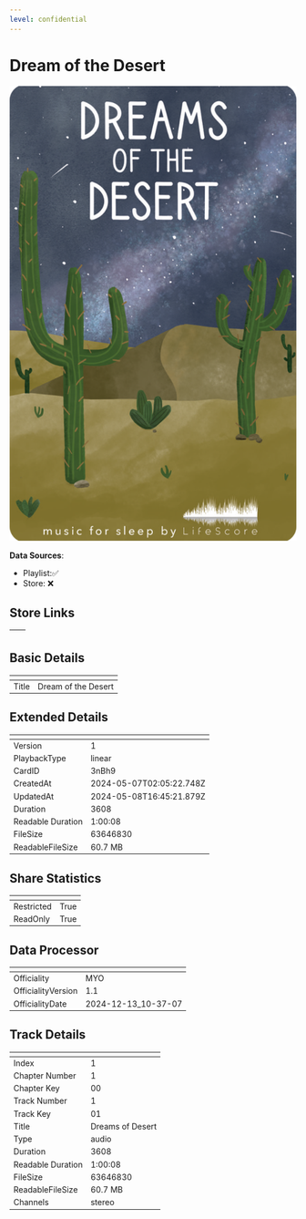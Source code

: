 ```yaml
---
level: confidential
---
```

# Dream of the Desert 

![card_[3nBh9].png](../../img/cards/card_[3nBh9].png)

**Data Sources**: 

- Playlist:✅
- Store: ❌


## Store Links

| <!-- --> | <!-- --> |
| - | - |


## Basic Details

| <!-- --> | <!-- --> |
| - | - |
| Title | Dream of the Desert  |


## Extended Details

| <!-- --> | <!-- --> |
| - | - |
| Version | 1 |
| PlaybackType | linear |
| CardID | 3nBh9 |
| CreatedAt | 2024-05-07T02:05:22.748Z |
| UpdatedAt | 2024-05-08T16:45:21.879Z |
| Duration | 3608 |
| Readable Duration | 1:00:08 |
| FileSize | 63646830 |
| ReadableFileSize | 60.7 MB |


## Share Statistics

| <!-- --> | <!-- --> |
| - | - |
| Restricted | True |
| ReadOnly | True |


## Data Processor

| <!-- --> | <!-- --> |
| - | - |
| Officiality | MYO
| OfficialityVersion | 1.1
| OfficialityDate | 2024-12-13_10-37-07


## Track Details

| <!-- --> | <!-- --> |
| - | - |
| Index | 1 |
| Chapter Number | 1 |
| Chapter Key | 00 |
| Track Number | 1 |
| Track Key | 01 |
| Title | Dreams of Desert |
| Type | audio |
| Duration | 3608 |
| Readable Duration | 1:00:08 |
| FileSize | 63646830 |
| ReadableFileSize | 60.7 MB |
| Channels | stereo |

